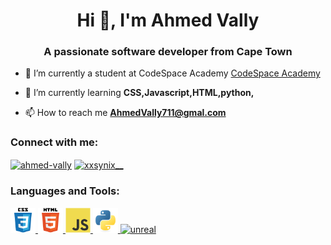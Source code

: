 <h1 align="center">Hi 👋, I'm Ahmed Vally</h1>
<h3 align="center">A passionate software developer from Cape Town</h3>

- 🔭 I’m currently a student at CodeSpace Academy [CodeSpace Academy](https://www.codespace.co.za/programs/software-development/?matchtype=e&device=c&keyword=codespace&adgroupid=78286133238&utm_campaign=6451583985&utm_source=google&utm_medium=cpc&gad_source=1&gclid=CjwKCAjwzN-vBhAkEiwAYiO7oJI6EaJHYPozCO50Eukg13H543efiuRtjkA0kwRELsI2iRUq1QHnGRoChrgQAvD_BwE)

- 🌱 I’m currently learning **CSS,Javascript,HTML,python,**

- 📫 How to reach me **AhmedVally711@gmal.com**

<h3 align="left">Connect with me:</h3>
<p align="left">
<a href="https://codepen.io/ahmed-vally" target="blank"><img align="center" src="https://raw.githubusercontent.com/rahuldkjain/github-profile-readme-generator/master/src/images/icons/Social/codepen.svg" alt="ahmed-vally" height="30" width="40" /></a>
<a href="https://instagram.com/xxsynix__" target="blank"><img align="center" src="https://raw.githubusercontent.com/rahuldkjain/github-profile-readme-generator/master/src/images/icons/Social/instagram.svg" alt="xxsynix__" height="30" width="40" /></a>
</p>

<h3 align="left">Languages and Tools:</h3>
<p align="left"> <a href="https://www.w3schools.com/css/" target="_blank" rel="noreferrer"> <img src="https://raw.githubusercontent.com/devicons/devicon/master/icons/css3/css3-original-wordmark.svg" alt="css3" width="40" height="40"/> </a> <a href="https://www.w3.org/html/" target="_blank" rel="noreferrer"> <img src="https://raw.githubusercontent.com/devicons/devicon/master/icons/html5/html5-original-wordmark.svg" alt="html5" width="40" height="40"/> </a> <a href="https://developer.mozilla.org/en-US/docs/Web/JavaScript" target="_blank" rel="noreferrer"> <img src="https://raw.githubusercontent.com/devicons/devicon/master/icons/javascript/javascript-original.svg" alt="javascript" width="40" height="40"/> </a> <a href="https://www.python.org" target="_blank" rel="noreferrer"> <img src="https://raw.githubusercontent.com/devicons/devicon/master/icons/python/python-original.svg" alt="python" width="40" height="40"/> </a> <a href="https://unrealengine.com/" target="_blank" rel="noreferrer"> <img src="https://raw.githubusercontent.com/kenangundogan/fontisto/036b7eca71aab1bef8e6a0518f7329f13ed62f6b/icons/svg/brand/unreal-engine.svg" alt="unreal" width="40" height="40"/> </a> </p>





